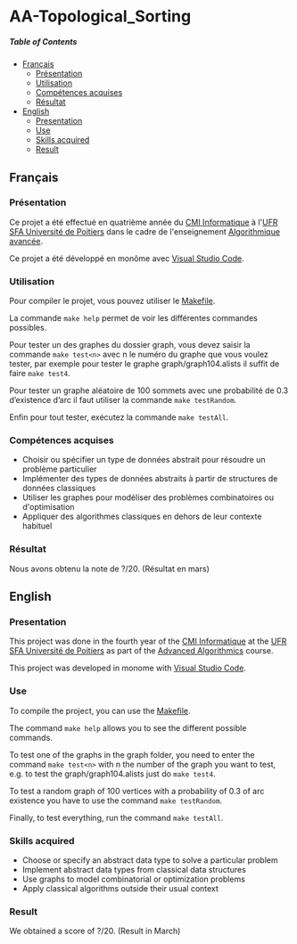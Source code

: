 # AA-Topological_Sorting

##### Table of Contents
* [Français](#fr)
  * [Présentation](#fr_pr)
  * [Utilisation](#fr_ut)
  * [Compétences acquises](#fr_cp)
  * [Résultat](#fr_rs)
* [English](#en)
  * [Presentation](#en_pr)
  * [Use](#en_u)
  * [Skills acquired](#en_sk)
  * [Result](#en_rs)

<a name="fr"/>

## Français

<a name="fr_pr"/>

### Présentation

Ce projet a été effectué en quatrième année du [CMI Informatique](http://formations.univ-poitiers.fr/fr/index/autre-diplome-niveau-master-AM/autre-diplome-niveau-master-AM/cmi-informatique-JD2XQGVY.html) à l'[UFR SFA Université de Poitiers](https://sfa.univ-poitiers.fr/) dans le cadre de l'enseignement [Algorithmique avancée](https://formations.univ-poitiers.fr/fr/index/autre-diplome-niveau-master-AM/autre-diplome-niveau-master-AM/cmi-informatique-JD2XQGVY/cmi-parcours-conception-logicielle-K56KZ5KL/specialite-s7-JPEIFH2K/algorithmique-avancee-JAJEH5DW.html).

Ce projet a été développé en monôme avec [Visual Studio Code](https://code.visualstudio.com/).

<a name="fr_ut"/>

### Utilisation

Pour compiler le projet, vous pouvez utiliser le [Makefile](https://github.com/SauzeauYannis/TLC-Projet/blob/main/Makefile).

La commande `make help` permet de voir les différentes commandes possibles.

Pour tester un des graphes du dossier graph, vous devez saisir la commande `make test<n>` avec n le numéro du graphe que vous voulez tester, par exemple pour tester le graphe graph/graph104.alists il suffit de faire `make test4`.
  
Pour tester un graphe aléatoire de 100 sommets avec une probabilité de 0.3 d’existence d’arc il faut utiliser la commande `make testRandom`.

Enfin pour tout tester, exécutez la commande `make testAll`.

<a name="fr_cp"/>

### Compétences acquises

* Choisir ou spécifier un type de données abstrait pour résoudre un problème particulier
* Implémenter des types de données abstraits à partir de structures de données classiques
* Utiliser les graphes pour modéliser des problèmes combinatoires ou d'optimisation
* Appliquer des algorithmes classiques en dehors de leur contexte habituel

<a name="fr_rs"/>

### Résultat

Nous avons obtenu la note de ?/20. (Résultat en mars)

<a name="en"/>

## English

<a name="en_pr"/>

### Presentation

This project was done in the fourth year of the [CMI Informatique](http://formations.univ-poitiers.fr/fr/index/autre-diplome-niveau-master-AM/autre-diplome-niveau-master-AM/cmi-informatique-JD2XQGVY.html) at the [UFR SFA Université de Poitiers](https://sfa.univ-poitiers.fr/) as part of the [Advanced Algorithmics](https://formations.univ-poitiers.fr/fr/index/autre-diplome-niveau-master-AM/autre-diplome-niveau-master-AM/cmi-informatique-JD2XQGVY/cmi-parcours-conception-logicielle-K56KZ5KL/specialite-s7-JPEIFH2K/algorithmique-avancee-JAJEH5DW.html) course.

This project was developed in monome with [Visual Studio Code](https://code.visualstudio.com/).

<a name="en_u"/>

### Use


To compile the project, you can use the [Makefile](https://github.com/SauzeauYannis/TLC-Projet/blob/main/Makefile).

The command `make help` allows you to see the different possible commands.

To test one of the graphs in the graph folder, you need to enter the command `make test<n>` with n the number of the graph you want to test, e.g. to test the graph/graph104.alists just do `make test4`.
  
To test a random graph of 100 vertices with a probability of 0.3 of arc existence you have to use the command `make testRandom`.

Finally, to test everything, run the command `make testAll`.

<a name="en_sk"/>

### Skills acquired

* Choose or specify an abstract data type to solve a particular problem
* Implement abstract data types from classical data structures
* Use graphs to model combinatorial or optimization problems
* Apply classical algorithms outside their usual context
  
<a name="en_rs"/>

### Result

We obtained a score of ?/20. (Result in March)
